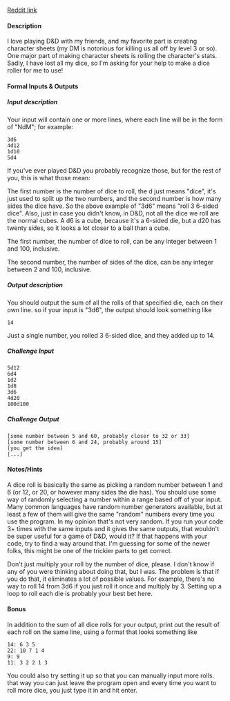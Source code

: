 [Reddit link](https://old.reddit.com/r/dailyprogrammer/comments/8s0cy1/20180618_challenge_364_easy_create_a_dice_roller/ "Reddit Link")

#### Description ####

I love playing D&D with my friends, and my favorite part is creating character sheets (my DM is notorious for killing us all off by level 3 or so). One major part of making character sheets is rolling the character's stats. Sadly, I have lost all my dice, so I'm asking for your help to make a dice roller for me to use!

#### Formal Inputs & Outputs ####

##### Input description #####

Your input will contain one or more lines, where each line will be in the form of "NdM"; for example:

    3d6
    4d12
    1d10
    5d4

If you've ever played D&D you probably recognize those, but for the rest of you, this is what those mean:

The first number is the number of dice to roll, the d just means "dice", it's just used to split up the two numbers, and the second number is how many sides the dice have. So the above example of "3d6" means "roll 3 6-sided dice". Also, just in case you didn't know, in D&D, not all the dice we roll are the normal cubes. A d6 is a cube, because it's a 6-sided die, but a d20 has twenty sides, so it looks a lot closer to a ball than a cube.

The first number, the number of dice to roll, can be any integer between 1 and 100, inclusive.

The second number, the number of sides of the dice, can be any integer between 2 and 100, inclusive.

##### Output description #####

You should output the sum of all the rolls of that specified die, each on their own line. so if your input is "3d6", the output should look something like

    14

Just a single number, you rolled 3 6-sided dice, and they added up to 14.

##### Challenge Input #####

    5d12
    6d4
    1d2
    1d8
    3d6
    4d20
    100d100

##### Challenge Output #####

    [some number between 5 and 60, probably closer to 32 or 33]
    [some number between 6 and 24, probably around 15]
    [you get the idea]
    [...]

#### Notes/Hints ####

A dice roll is basically the same as picking a random number between 1 and 6 (or 12, or 20, or however many sides the die has). You should use some way of randomly selecting a number within a range based off of your input. Many common languages have random number generators available, but at least a few of them will give the same "random" numbers every time you use the program. In my opinion that's not very random. If you run your code 3+ times with the same inputs and it gives the same outputs, that wouldn't be super useful for a game of D&D, would it? If that happens with your code, try to find a way around that. I'm guessing for some of the newer folks, this might be one of the trickier parts to get correct.

Don't just multiply your roll by the number of dice, please. I don't know if any of you were thinking about doing that, but I was. The problem is that if you do that, it eliminates a lot of possible values. For example, there's no way to roll 14 from 3d6 if you just roll it once and multiply by 3. Setting up a loop to roll each die is probably your best bet here.

#### Bonus ####

In addition to the sum of all dice rolls for your output, print out the result of each roll on the same line, using a format that looks something like

    14: 6 3 5
    22: 10 7 1 4
    9: 9
    11: 3 2 2 1 3

You could also try setting it up so that you can manually input more rolls. that way you can just leave the program open and every time you want to roll more dice, you just type it in and hit enter.

